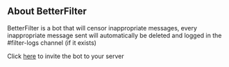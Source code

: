 ## About BetterFilter

BetterFilter is a bot that will censor inappropriate messages, every inappropriate message sent will automatically be deleted and logged in the #filter-logs channel (if it exists)

Click [here](https://discordapp.com/oauth2/authorize?client_id=726107568577052799&scope=bot&permissions=388176) to invite the bot to your server